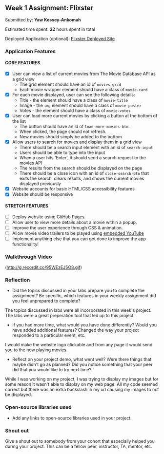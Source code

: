 

## Week 1 Assignment: Flixster

Submitted by: **Yaw Kessey-Ankomah**

Estimated time spent: **22** hours spent in total

Deployed Application (optional): [Flixster Deployed Site](ADD_LINK_HERE)

### Application Features

#### CORE FEATURES

- [X] User can view a list of current movies from The Movie Database API as a grid view
  - The grid element should have an id of `movies-grid`
  - Each movie wrapper element should have a class of `movie-card`
- [X] For each movie displayed, user can see the following details:
  - Title - the element should have a class of `movie-title`
  - Image - the `img` element should have a class of `movie-poster`
  - Votes - the element should have a class of `movie-votes`
- [X] User can load more current movies by clicking a button at the bottom of the list
  - The button should have an id of `load-more-movies-btn`.
  - When clicked, the page should not refresh.
  - New movies should simply be added to the bottom
- [X] Allow users to search for movies and display them in a grid view
  - There should be a search input element with an id of `search-input`
  - Users should be able to type into the input
  - When a user hits 'Enter', it should send a search request to the movies API
  - The results from the search should be displayed on the page
  - There should be a close icon with an id of `close-search-btn` that exits the search, clears results, and shows the current movies displayed previously
- [X] Website accounts for basic HTML/CSS accessibility features
- [X] Website should be responsive

#### STRETCH FEATURES

- [ ] Deploy website using GitHub Pages. 
- [ ] Allow user to view more details about a movie within a popup.
- [ ] Improve the user experience through CSS & animation.
- [ ] Allow movie video trailers to be played using [embedded YouTube](https://support.google.com/youtube/answer/171780?hl=en)
- [ ] Implement anything else that you can get done to improve the app functionality!

### Walkthrough Video

(http://g.recordit.co/95WEzEJ5O8.gif)

### Reflection

* Did the topics discussed in your labs prepare you to complete the assignment? Be specific, which features in your weekly assignment did you feel unprepared to complete?

The topics discussed in labs were all incorporated in this week's project. The labs were a great preperation tool that led up to this project. 

* If you had more time, what would you have done differently? Would you have added additional features? Changed the way your project responded to a particular event, etc.
  
I would make the website logo clickable and from any page it would send you to the now playing movies. 

* Reflect on your project demo, what went well? Were there things that maybe didn't go as planned? Did you notice something that your peer did that you would like to try next time?

While I was working on my project, I was trying to display my images but for some reason it wasn't able to display on my web page. All my code seemed correct but there was an extra backslash in my url causing my images to not be displayed. 

### Open-source libraries used

- Add any links to open-source libraries used in your project.

### Shout out

Give a shout out to somebody from your cohort that especially helped you during your project. This can be a fellow peer, instructor, TA, mentor, etc.
